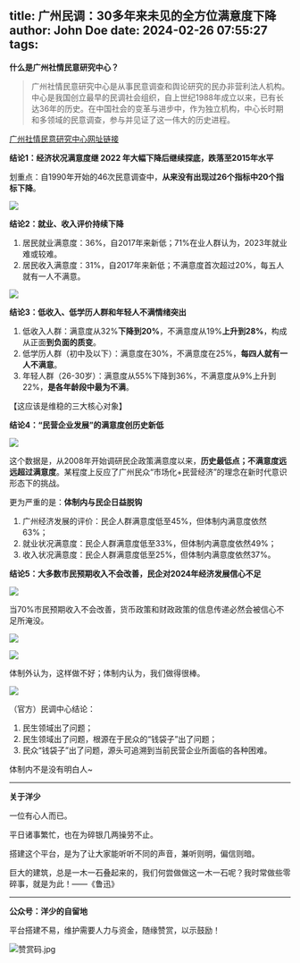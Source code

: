title: 广州民调：30多年来未见的全方位满意度下降
author: John Doe
date: 2024-02-26 07:55:27
tags:
---
**什么是广州社情民意研究中心？**<!--more-->

> 广州社情民意研究中心是从事民意调查和舆论研究的民办非营利法人机构。中心是我国创立最早的民调社会组织，自上世纪1988年成立以来，已有长达36年的历史。在中国社会的变革与进步中，作为独立机构，中心长时期和多领域的民意调查，参与并见证了这一伟大的历史进程。


 [广州社情民意研究中心网址链接](https://www.c-por.org/)
 

**结论1：经济状况满意度继 2022 年大幅下降后继续探底，跌落至2015年水平**

划重点：自1990年开始的46次民意调查中，**从来没有出现过26个指标中20个指标下降**。

![](/images/20240221001.png)

**结论2：就业、收入评价持续下降**

1. 居民就业满意度：36%，自2017年来新低；71%在业人群认为，2023年就业难或较难。
2. 居民收入满意度：31%，自2017年来新低；不满意度首次超过20%，每五人就有一人不满意。

![](/images/20240221002.png)

**结论3：低收入、低学历人群和年轻人不满情绪突出**

1. 低收入人群：满意度从32%**下降到20%**，不满意度从19%**上升到28%**，构成从正面**到负面的质变**。
2. 低学历人群（初中及以下）：满意度在30%，不满意度在25%，**每四人就有一人不满意**。
3. 年轻人群（26-30岁）：满意度从55%下降到36%，不满意度从9%上升到22%，**是各年龄段中最为不满**。

【这应该是维稳的三大核心对象】

**结论4：“民营企业发展”的满意度创历史新低**

![](/images/20240221003.png)

这个数据是，从2008年开始调研民企政策满意度以来，**历史最低点；不满意度远远超过满意度**。某程度上反应了广州民众“市场化+民营经济”的理念在新时代意识形态下的挑战。

更为严重的是：**体制内与民企日益脱钩**

1. 广州经济发展的评价：民企人群满意度低至45%，但体制内满意度依然63%；
2. 就业状况满意度：民企人群满意度低至33%，但体制内满意度依然49%；
3. 收入状况满意度：民企人群满意度低至25%，但体制内满意度依然37%。

**结论5：大多数市民预期收入不会改善，民企对2024年经济发展信心不足**

![](/images/20240221004.png)

当70%市民预期收入不会改善，货币政策和财政政策的信息传递必然会被信心不足所淹没。

![](/images/20240221005.png)

![](/images/20240221006.png)

体制外认为，这样做不好；体制内认为，我们做得很棒。

![](/images/20240221007.png)

（官方）民调中心结论：

1. 民生领域出了问题；
2. 民生领域出了问题，根源在于民众的“钱袋子”出了问题；
3. 民众“钱袋子”出了问题，源头可追溯到当前民营企业所面临的各种困难。

体制内不是没有明白人~
- - -
**关于洋少**

一位有心人而已。

平日诸事繁忙，也在为碎银几两操劳不止。

搭建这个平台，是为了让大家能听听不同的声音，兼听则明，偏信则暗。

巨大的建筑，总是一木一石叠起来的，我们何尝做做这一木一石呢？我时常做些零碎事，就是为此！——《鲁迅》

---

**公众号：洋少的自留地** 

平台搭建不易，维护需要人力与资金，随缘赞赏，以示鼓励！

![赞赏码.jpg](/images/shang.jpg)